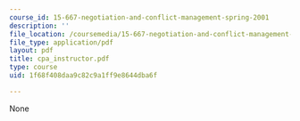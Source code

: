 ```yaml
---
course_id: 15-667-negotiation-and-conflict-management-spring-2001
description: ''
file_location: /coursemedia/15-667-negotiation-and-conflict-management-spring-2001/1f68f408daa9c82c9a1ff9e8644dba6f_cpa_instructor.pdf
file_type: application/pdf
layout: pdf
title: cpa_instructor.pdf
type: course
uid: 1f68f408daa9c82c9a1ff9e8644dba6f

---
```

None